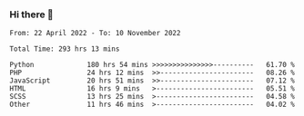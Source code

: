 ### Hi there 👋

<!--START_SECTION:waka-->

```text
From: 22 April 2022 - To: 10 November 2022

Total Time: 293 hrs 13 mins

Python             180 hrs 54 mins >>>>>>>>>>>>>>>----------   61.70 %
PHP                24 hrs 12 mins  >>-----------------------   08.26 %
JavaScript         20 hrs 51 mins  >>-----------------------   07.12 %
HTML               16 hrs 9 mins   >------------------------   05.51 %
SCSS               13 hrs 25 mins  >------------------------   04.58 %
Other              11 hrs 46 mins  >------------------------   04.02 %
```

<!--END_SECTION:waka-->

<!--
**umarfarouk98/umarfarouk98** is a ✨ _special_ ✨ repository because its `README.md` (this file) appears on your GitHub profile.

Here are some ideas to get you started:

- 🔭 I’m currently working on ...
- 🌱 I’m currently learning ...
- 👯 I’m looking to collaborate on ...
- 🤔 I’m looking for help with ...
- 💬 Ask me about ...
- 📫 How to reach me: ...
- 😄 Pronouns: ...
- ⚡ Fun fact: ...
-->
